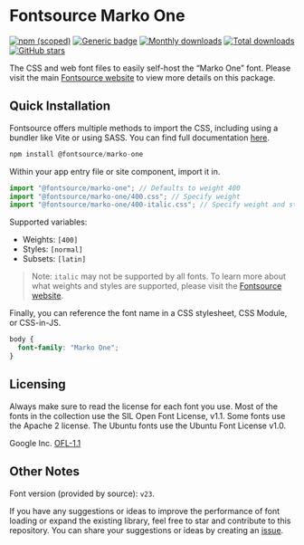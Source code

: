 # Fontsource Marko One

[![npm (scoped)](https://img.shields.io/npm/v/@fontsource/marko-one?color=brightgreen)](https://www.npmjs.com/package/@fontsource/marko-one) [![Generic badge](https://img.shields.io/badge/fontsource-passing-brightgreen)](https://github.com/fontsource/fontsource) [![Monthly downloads](https://badgen.net/npm/dm/@fontsource/marko-one)](https://github.com/fontsource/fontsource) [![Total downloads](https://badgen.net/npm/dt/@fontsource/marko-one)](https://github.com/fontsource/fontsource) [![GitHub stars](https://img.shields.io/github/stars/fontsource/fontsource.svg?style=social&label=Star)](https://github.com/fontsource/fontsource/stargazers)

The CSS and web font files to easily self-host the “Marko One” font. Please visit the main [Fontsource website](https://fontsource.org/fonts/marko-one) to view more details on this package.

## Quick Installation

Fontsource offers multiple methods to import the CSS, including using a bundler like Vite or using SASS. You can find full documentation [here](https://fontsource.org/docs/getting-started/introduction).

```javascript
npm install @fontsource/marko-one
```

Within your app entry file or site component, import it in.

```javascript
import "@fontsource/marko-one"; // Defaults to weight 400
import "@fontsource/marko-one/400.css"; // Specify weight
import "@fontsource/marko-one/400-italic.css"; // Specify weight and style
```

Supported variables:
- Weights: `[400]`
- Styles: `[normal]`
- Subsets: `[latin]`

> Note: `italic` may not be supported by all fonts. To learn more about what weights and styles are supported, please visit the [Fontsource website](https://fontsource.org/fonts/marko-one).

Finally, you can reference the font name in a CSS stylesheet, CSS Module, or CSS-in-JS.

```css
body {
  font-family: "Marko One";
}
```

## Licensing
Always make sure to read the license for each font you use. Most of the fonts in the collection use the SIL Open Font License, v1.1. Some fonts use the Apache 2 license. The Ubuntu fonts use the Ubuntu Font License v1.0.

Google Inc.
[OFL-1.1](http://scripts.sil.org/OFL)

## Other Notes
Font version (provided by source): `v23`.

If you have any suggestions or ideas to improve the performance of font loading or expand the existing library, feel free to star and contribute to this repository. You can share your suggestions or ideas by creating an [issue](https://github.com/fontsource/fontsource/issues).